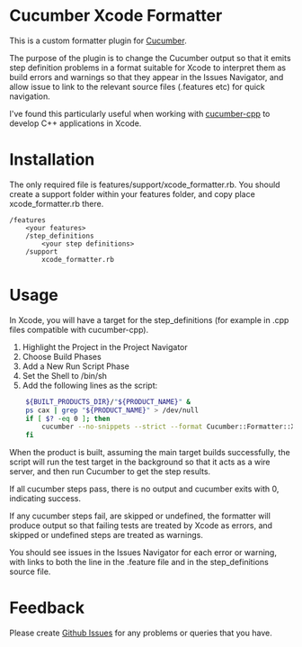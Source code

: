 Cucumber Xcode Formatter
========================

This is a custom formatter plugin for [Cucumber](https://github.com/cucumber/cucumber).

The purpose of the plugin is to change the Cucumber output so that it emits step definition problems in a format suitable for Xcode to interpret them as build errors and warnings so that they appear in the Issues Navigator, and allow issue to link to the relevant source files (.features etc) for quick navigation.

I've found this particularly useful when working with [cucumber-cpp](https://github.com/cucumber/cucumber-cpp) to develop C++ applications in Xcode.

Installation
============

The only required file is features/support/xcode_formatter.rb.  You should create a support folder within your features folder, and copy place xcode_formatter.rb there.

    /features
        <your features>
        /step_definitions
            <your step definitions>
        /support
            xcode_formatter.rb

Usage
=====

In Xcode, you will have a target for the step_definitions (for example in .cpp files compatible with cucumber-cpp).  

1. Highlight the Project in the Project Navigator
2. Choose Build Phases
3. Add a New Run Script Phase
4. Set the Shell to /bin/sh
5. Add the following lines as the script:

```bash
    ${BUILT_PRODUCTS_DIR}/"${PRODUCT_NAME}" &
    ps cax | grep "${PRODUCT_NAME}" > /dev/null
    if [ $? -eq 0 ]; then
        cucumber --no-snippets --strict --format Cucumber::Formatter::Xcode
    fi
```

When the product is built, assuming the main target builds successfully, the script will run the test target in the background so that it acts as a wire server, and then run Cucumber to get the step results.

If all cucumber steps pass, there is no output and cucumber exits with 0, indicating success.

If any cucumber steps fail, are skipped or undefined, the formatter will produce output so that failing tests are treated by Xcode as errors, and skipped or undefined steps are treated as warnings.

You should see issues in the Issues Navigator for each error or warning, with links to both the line in the .feature file and in the step_definitions source file.

Feedback
========

Please create [Github Issues](https://github.com/dmeehan1968/cucumber-xcode-formatter/issues) for any problems or queries that you have.